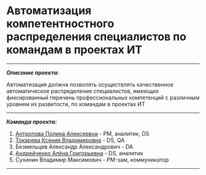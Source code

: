 # Автоматизация компетентностного распределения специалистов по командам в проектах ИТ
***
***Описание проекта:***

  Автоматизация должна позволять осуществлять качественное автоматическое распределение специалистов, имеющих фиксированный перечень профессиональных компетенций с различным уровнем их развитости, по командам в проектах ИТ
***
***Команда проекта:***
1) [Антропова Полина Алексеевна](https://github.com/polinaantropova) - PM, аналитик, DS
2) [Токарева Ксения Владимировна](https://github.com/AirisFiorentini) - DS, QA
3) Безмельцев Александр Александрович - DA
4) [Андрейченко Алёна Григорьевна](https://github.com/Alyona18) - DS, аналитик
5) Сухинин Владимир Максимович - PM-зам, коммуникатор
***
